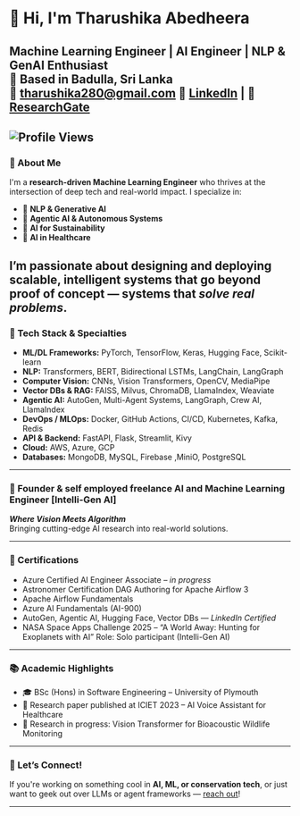 # 👋 Hi, I'm Tharushika Abedheera

**Machine Learning Engineer | AI Engineer | NLP & GenAI Enthusiast**  
📍 Based in Badulla, Sri Lanka  
📧 tharushika280@gmail.com 
🔗 [LinkedIn](https://www.linkedin.com/in/tharushika-abedheera-3396311a4/) | 🧠 [ResearchGate](https://www.researchgate.net/profile/Tharushika-Abedheera)  
---
![Profile Views](https://komarev.com/ghpvc/?username=tharu280&label=Profile%20views&color=0e75b6&style=flat)
---
### 🚀 About Me

I'm a **research-driven Machine Learning Engineer** who thrives at the intersection of deep tech and real-world impact. I specialize in:

- 🧠 **NLP & Generative AI**  
- 🤖 **Agentic AI & Autonomous Systems**  
- 🐘 **AI for Sustainability** 
- 🏥 **AI in Healthcare**  

I’m passionate about designing and deploying scalable, intelligent systems that go beyond proof of concept — systems that *solve real problems*.
---
### 🧰 Tech Stack & Specialties

- **ML/DL Frameworks:** PyTorch, TensorFlow, Keras, Hugging Face, Scikit-learn  
- **NLP:** Transformers, BERT, Bidirectional LSTMs, LangChain, LangGraph  
- **Computer Vision:** CNNs, Vision Transformers, OpenCV, MediaPipe  
- **Vector DBs & RAG:** FAISS, Milvus, ChromaDB, LlamaIndex, Weaviate  
- **Agentic AI:** AutoGen, Multi-Agent Systems, LangGraph, Crew AI, LlamaIndex
- **DevOps / MLOps:** Docker, GitHub Actions, CI/CD, Kubernetes, Kafka, Redis  
- **API & Backend:** FastAPI, Flask, Streamlit, Kivy  
- **Cloud:** AWS, Azure, GCP  
- **Databases:** MongoDB, MySQL, Firebase ,MiniO, PostgreSQL

---

### 🚀 Founder & self employed freelance AI and Machine Learning Engineer [Intelli-Gen AI]
**_Where Vision Meets Algorithm_**  
Bringing cutting-edge AI research into real-world solutions.

---


### 📜 Certifications

-  Azure Certified AI Engineer Associate – *in progress*
- Astronomer Certification DAG Authoring for Apache Airflow 3
- Apache Airflow Fundamentals
- Azure AI Fundamentals (AI-900)  
- AutoGen, Agentic AI, Hugging Face, Vector DBs — *LinkedIn Certified*
- NASA Space Apps Challenge 2025 – “A World Away: Hunting for Exoplanets with AI”
Role: Solo participant (Intelli-Gen AI)

---

### 📚 Academic Highlights

- 🎓 BSc (Hons) in Software Engineering – University of Plymouth  
- 🧪 Research paper published at ICIET 2023 – AI Voice Assistant for Healthcare  
- 🧪 Research in progress: Vision Transformer for Bioacoustic Wildlife Monitoring  

---

### 💬 Let’s Connect!

If you're working on something cool in **AI, ML, or conservation tech**, or just want to geek out over LLMs or agent frameworks — [reach out](mailto:tharushika280@gmail.com)!

---

